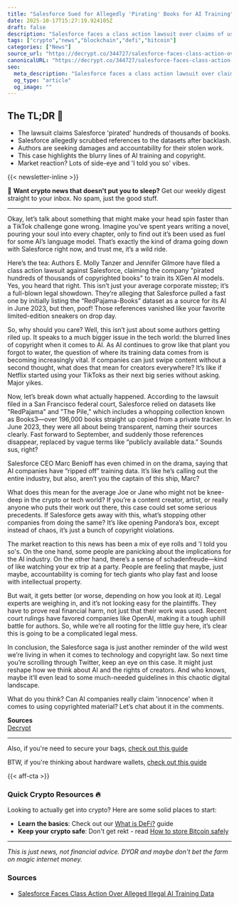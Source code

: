 ```yaml
---
title: "Salesforce Sued for Allegedly 'Pirating' Books for AI Training"
date: 2025-10-17T15:27:19.924105Z
draft: false
description: "Salesforce faces a class action lawsuit over claims of using copyrighted books for AI training. What does this mean for the crypto and tech world?"
tags: ["crypto","news","blockchain","defi","bitcoin"]
categories: ["News"]
source_url: "https://decrypt.co/344727/salesforce-faces-class-action-over-alleged-illegal-ai-training-data"
canonicalURL: "https://decrypt.co/344727/salesforce-faces-class-action-over-alleged-illegal-ai-training-data"
seo:
  meta_description: "Salesforce faces a class action lawsuit over claims of using copyrighted books for AI training. What does this mean for the crypto and tech world?"
  og_type: "article"
  og_image: ""
---
```


## The TL;DR 📝

- The lawsuit claims Salesforce 'pirated' hundreds of thousands of books.
- Salesforce allegedly scrubbed references to the datasets after backlash.
- Authors are seeking damages and accountability for their stolen work.
- This case highlights the blurry lines of AI training and copyright.
- Market reaction? Lots of side-eye and 'I told you so' vibes.

{{< newsletter-inline >}}

📧 **Want crypto news that doesn't put you to sleep?** Get our weekly digest straight to your inbox. No spam, just the good stuff.

---

Okay, let’s talk about something that might make your head spin faster than a TikTok challenge gone wrong. Imagine you’ve spent years writing a novel, pouring your soul into every chapter, only to find out it’s been used as fuel for some AI’s language model. That’s exactly the kind of drama going down with Salesforce right now, and trust me, it’s a wild ride.

Here’s the tea: Authors E. Molly Tanzer and Jennifer Gilmore have filed a class action lawsuit against Salesforce, claiming the company "pirated hundreds of thousands of copyrighted books" to train its XGen AI models. Yes, you heard that right. This isn’t just your average corporate misstep; it’s a full-blown legal showdown. They’re alleging that Salesforce pulled a fast one by initially listing the “RedPajama-Books” dataset as a source for its AI in June 2023, but then, poof! Those references vanished like your favorite limited-edition sneakers on drop day. 

So, why should you care? Well, this isn’t just about some authors getting riled up. It speaks to a much bigger issue in the tech world: the blurred lines of copyright when it comes to AI. As AI continues to grow like that plant you forgot to water, the question of where its training data comes from is becoming increasingly vital. If companies can just swipe content without a second thought, what does that mean for creators everywhere? It’s like if Netflix started using your TikToks as their next big series without asking. Major yikes.

Now, let’s break down what actually happened. According to the lawsuit filed in a San Francisco federal court, Salesforce relied on datasets like "RedPajama" and "The Pile," which includes a whopping collection known as Books3—over 196,000 books straight up copied from a private tracker. In June 2023, they were all about being transparent, naming their sources clearly. Fast forward to September, and suddenly those references disappear, replaced by vague terms like “publicly available data.” Sounds sus, right? 

Salesforce CEO Marc Benioff has even chimed in on the drama, saying that AI companies have “ripped off” training data. It’s like he’s calling out the entire industry, but also, aren’t you the captain of this ship, Marc? 

What does this mean for the average Joe or Jane who might not be knee-deep in the crypto or tech world? If you’re a content creator, artist, or really anyone who puts their work out there, this case could set some serious precedents. If Salesforce gets away with this, what’s stopping other companies from doing the same? It’s like opening Pandora’s box, except instead of chaos, it’s just a bunch of copyright violations. 

The market reaction to this news has been a mix of eye rolls and 'I told you so's. On the one hand, some people are panicking about the implications for the AI industry. On the other hand, there’s a sense of schadenfreude—kind of like watching your ex trip at a party. People are feeling that maybe, just maybe, accountability is coming for tech giants who play fast and loose with intellectual property. 

But wait, it gets better (or worse, depending on how you look at it). Legal experts are weighing in, and it’s not looking easy for the plaintiffs. They have to prove real financial harm, not just that their work was used. Recent court rulings have favored companies like OpenAI, making it a tough uphill battle for authors. So, while we’re all rooting for the little guy here, it’s clear this is going to be a complicated legal mess.

In conclusion, the Salesforce saga is just another reminder of the wild west we’re living in when it comes to technology and copyright law. So next time you’re scrolling through Twitter, keep an eye on this case. It might just reshape how we think about AI and the rights of creators. And who knows, maybe it’ll even lead to some much-needed guidelines in this chaotic digital landscape. 

What do you think? Can AI companies really claim 'innocence' when it comes to using copyrighted material? Let’s chat about it in the comments. 

**Sources**  
[Decrypt](https://decrypt.co/344727/salesforce-faces-class-action-over-alleged-illegal-ai-training-data)

---

Also, if you're need to secure your bags, [check out this guide](/pages/how-to-store-bitcoin-safely/)

BTW, if you're thinking about hardware wallets, [check out this guide](/pages/best-hardware-wallets/)

{{< aff-cta >}}

### Quick Crypto Resources 🔥

Looking to actually get into crypto? Here are some solid places to start:
- **Learn the basics**: Check out our [What is DeFi?](/pages/what-is-defi/) guide
- **Keep your crypto safe**: Don't get rekt - read [How to store Bitcoin safely](/pages/how-to-store-bitcoin-safely/)


---

_This is just news, not financial advice. DYOR and maybe don't bet the farm on magic internet money._

### Sources
- [Salesforce Faces Class Action Over Alleged Illegal AI Training Data](https://decrypt.co/344727/salesforce-faces-class-action-over-alleged-illegal-ai-training-data)

